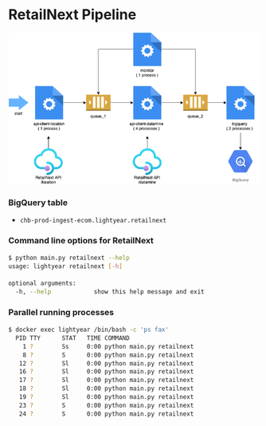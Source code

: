 # RetailNext Pipeline

![RetailNext Pipeline](./retailnext_pipeline.png "RetailNext Pipeline")

### BigQuery table

- `chb-prod-ingest-ecom.lightyear.retailnext`

### Command line options for RetailNext

```sh
$ python main.py retailnext --help
usage: lightyear retailnext [-h]

optional arguments:
  -h, --help            show this help message and exit
```

### Parallel running processes

```sh
$ docker exec lightyear /bin/bash -c 'ps fax'
  PID TTY      STAT   TIME COMMAND
    1 ?        Ss     0:00 python main.py retailnext
    8 ?        S      0:00 python main.py retailnext
   12 ?        Sl     0:00 python main.py retailnext
   16 ?        Sl     0:00 python main.py retailnext
   17 ?        Sl     0:00 python main.py retailnext
   18 ?        Sl     0:00 python main.py retailnext
   19 ?        Sl     0:00 python main.py retailnext
   23 ?        S      0:00 python main.py retailnext
   24 ?        S      0:00 python main.py retailnext
```
